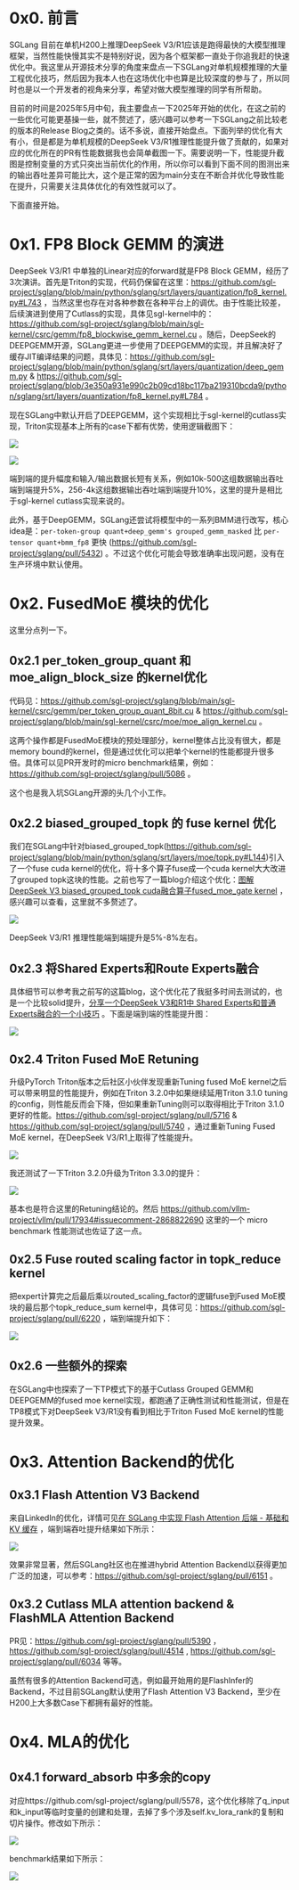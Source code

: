 # 0x0. 前言

SGLang 目前在单机H200上推理DeepSeek V3/R1应该是跑得最快的大模型推理框架，当然性能快慢其实不是特别好说，因为各个框架都一直处于你追我赶的快速优化中。我这里从开源技术分享的角度来盘点一下SGLang对单机规模推理的大量工程优化技巧，然后因为我本人也在这场优化中也算是比较深度的参与了，所以同时也是以一个开发者的视角来分享，希望对做大模型推理的同学有所帮助。

目前的时间是2025年5月中旬，我主要盘点一下2025年开始的优化，在这之前的一些优化可能更基操一些，就不赘述了，感兴趣可以参考一下SGLang之前比较老的版本的Release Blog之类的。话不多说，直接开始盘点。下面列举的优化有大有小，但是都是为单机规模的DeepSeek V3/R1推理性能提升做了贡献的，如果对应的优化所在的PR有性能数据我也会简单截图一下。需要说明一下，性能提升截图是控制变量的方式只突出当前优化的作用，所以你可以看到下面不同的图测出来的输出吞吐差异可能比大，这个是正常的因为main分支在不断合并优化导致性能在提升，只需要关注具体优化的有效性就可以了。

下面直接开始。

# 0x1. FP8 Block GEMM 的演进

DeepSeek V3/R1 中单独的Linear对应的forward就是FP8 Block GEMM，经历了3次演讲。首先是Triton的实现，代码仍保留在这里：https://github.com/sgl-project/sglang/blob/main/python/sglang/srt/layers/quantization/fp8_kernel.py#L743 ，当然这里也存在对各种参数在各种平台上的调优。由于性能比较差，后续演进到使用了Cutlass的实现，具体见sgl-kernel中的：https://github.com/sgl-project/sglang/blob/main/sgl-kernel/csrc/gemm/fp8_blockwise_gemm_kernel.cu 。随后，DeepSeek的DEEPGEMM开源，SGLang更进一步使用了DEEPGEMM的实现，并且解决好了缓存JIT编译结果的问题，具体见：https://github.com/sgl-project/sglang/blob/main/python/sglang/srt/layers/quantization/deep_gemm.py & https://github.com/sgl-project/sglang/blob/3e350a931e990c2b09cd18bc117ba219310bcda9/python/sglang/srt/layers/quantization/fp8_kernel.py#L784 。

现在SGLang中默认开启了DEEPGEMM，这个实现相比于sgl-kernel的cutlass实现，Triton实现基本上所有的case下都有优势，使用逻辑截图下：

![](https://files.mdnice.com/user/59/5fd75e1b-563a-4f17-a5fc-e37a86a643f9.png)

![](https://files.mdnice.com/user/59/e1da3949-0a2f-4f9a-a3e2-1461716d9ab7.png)

端到端的提升幅度和输入/输出数据长短有关系，例如10k-500这组数据输出吞吐端到端提升5%，256-4k这组数据输出吞吐端到端提升10%，这里的提升是相比于sgl-kernel cutlass实现来说的。

此外，基于DeepGEMM，SGLang还尝试将模型中的一系列BMM进行改写，核心idea是：`per-token-group quant+deep_gemm's grouped_gemm_masked` 比 `per-tensor quant+bmm_fp8` 更快 (https://github.com/sgl-project/sglang/pull/5432) 。不过这个优化可能会导致准确率出现问题，没有在生产环境中默认使用。

# 0x2. FusedMoE 模块的优化

这里分点列一下。

## 0x2.1 per_token_group_quant 和 moe_align_block_size 的kernel优化

代码见：https://github.com/sgl-project/sglang/blob/main/sgl-kernel/csrc/gemm/per_token_group_quant_8bit.cu & https://github.com/sgl-project/sglang/blob/main/sgl-kernel/csrc/moe/moe_align_kernel.cu 。

这两个操作都是FusedMoE模块的预处理部分，kernel整体占比没有很大，都是memory bound的kernel，但是通过优化可以把单个kernel的性能都提升很多倍。具体可以见PR开发时的micro benchmark结果，例如：https://github.com/sgl-project/sglang/pull/5086 。

这个也是我入坑SGLang开源的头几个小工作。

## 0x2.2 biased_grouped_topk 的 fuse kernel 优化

我们在SGLang中针对biased_grouped_topk(https://github.com/sgl-project/sglang/blob/main/python/sglang/srt/layers/moe/topk.py#L144)引入了一个fuse cuda kernel的优化，将十多个算子fuse成一个cuda kernel大大改进了grouped topk这块的性能。之前也写了一篇blog介绍这个优化：[图解DeepSeek V3 biased_grouped_topk cuda融合算子fused_moe_gate kernel](https://mp.weixin.qq.com/s/p6LlY4sUBTy-Xfc9WumNSw) ，感兴趣可以查看，这里就不多赘述了。

![](https://files.mdnice.com/user/59/100d1c4f-a078-4a02-b290-c3bfd985edb4.png)

DeepSeek V3/R1 推理性能端到端提升是5%-8%左右。

## 0x2.3 将Shared Experts和Route Experts融合

具体细节可以参考我之前写的这篇blog，这个优化花了我挺多时间去测试的，也是一个比较solid提升，[分享一个DeepSeek V3和R1中 Shared Experts和普通Experts融合的一个小技巧](https://mp.weixin.qq.com/s/Bz3qdkldULZiZ8ypooOX-A) 。下面是端到端的性能提升图：

![](https://files.mdnice.com/user/59/2af2a88f-28a1-45e1-80f6-b004cd7ce744.png)

## 0x2.4 Triton Fused MoE Retuning

升级PyTorch Triton版本之后社区小伙伴发现重新Tuning fused MoE kernel之后可以带来明显的性能提升，例如在Triton 3.2.0中如果继续延用Triton 3.1.0 tuning的config，则性能反而会下降，但如果重新Tuning则可以取得相比于Triton 3.1.0更好的性能。https://github.com/sgl-project/sglang/pull/5716 & https://github.com/sgl-project/sglang/pull/5740 ，通过重新Tuning Fused MoE kernel，在DeepSeek V3/R1上取得了性能提升。

![](https://files.mdnice.com/user/59/cb3c8a78-8300-4b1b-b1ca-c098275e97fc.png)

我还测试了一下Triton 3.2.0升级为Triton 3.3.0的提升：

![](https://files.mdnice.com/user/59/ad528d83-80b5-42fc-8633-dca519786b99.png)

基本也是符合这里的Retuning结论的。然后 https://github.com/vllm-project/vllm/pull/17934#issuecomment-2868822690 这里的一个 micro benchmark 性能测试也佐证了这一点。

## 0x2.5 Fuse routed scaling factor in topk_reduce kernel

把expert计算完之后最后乘以routed_scaling_factor的逻辑fuse到Fused MoE模块的最后那个topk_reduce_sum kernel中，具体可见：https://github.com/sgl-project/sglang/pull/6220 ，端到端提升如下：

![](https://files.mdnice.com/user/59/9a8bb502-470d-4ec9-828d-2372b6b483cb.png)

## 0x2.6 一些额外的探索

在SGLang中也探索了一下TP模式下的基于Cutlass Grouped GEMM和DEEPGEMM的fused moe kernel实现，都跑通了正确性测试和性能测试，但是在TP8模式下对DeepSeek V3/R1没有看到相比于Triton Fused MoE kernel的性能提升效果。

# 0x3. Attention Backend的优化

## 0x3.1 Flash Attention V3 Backend

来自LinkedIn的优化，详情可见[在 SGLang 中实现 Flash Attention 后端 - 基础和 KV 缓存](https://mp.weixin.qq.com/s/693f008zNo7olXeSogy-sg) ，端到端吞吐提升结果如下所示：

![](https://files.mdnice.com/user/59/c0a5c601-1a75-4459-a1f3-43b4def58d80.png)

效果非常显著，然后SGLang社区也在推进hybrid Attention Backend以获得更加广泛的加速，可以参考：https://github.com/sgl-project/sglang/pull/6151 。

## 0x3.2 Cutlass MLA attention backend & FlashMLA Attention Backend

PR见：https://github.com/sgl-project/sglang/pull/5390 ，https://github.com/sgl-project/sglang/pull/4514 , https://github.com/sgl-project/sglang/pull/6034 等等。

虽然有很多的Attention Backend可选，例如最开始用的是FlashInfer的Backend，不过目前SGLang默认使用了Flash Attention V3 Backend，至少在H200上大多数Case下都拥有最好的性能。

# 0x4. MLA的优化

## 0x4.1 forward_absorb 中多余的copy

对应https://github.com/sgl-project/sglang/pull/5578，这个优化移除了q_input和k_input等临时变量的创建和处理，去掉了多个涉及self.kv_lora_rank的复制和切片操作。修改如下所示：

![](https://files.mdnice.com/user/59/02481ff0-5907-4bed-8829-93b1663390d3.png)

benchmark结果如下所示：

![](https://files.mdnice.com/user/59/68c505ad-a93e-4f76-a994-f3c59989803b.png)

## 


